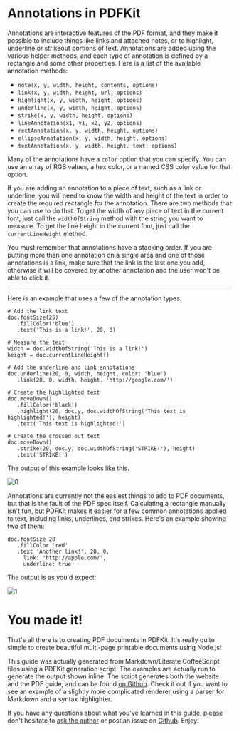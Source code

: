 # Annotations in PDFKit

Annotations are interactive features of the PDF format, and they make it
possible to include things like links and attached notes, or to highlight,
underline or strikeout portions of text. Annotations are added using the
various helper methods, and each type of annotation is defined by a rectangle
and some other properties. Here is a list of the available annotation methods:

* `note(x, y, width, height, contents, options)`
* `link(x, y, width, height, url, options)`
* `highlight(x, y, width, height, options)`
* `underline(x, y, width, height, options)`
* `strike(x, y, width, height, options)`
* `lineAnnotation(x1, y1, x2, y2, options)`
* `rectAnnotation(x, y, width, height, options)`
* `ellipseAnnotation(x, y, width, height, options)`
* `textAnnotation(x, y, width, height, text, options)`

Many of the annotations have a `color` option that you can specify. You can
use an array of RGB values, a hex color, or a named CSS color value for that
option.

If you are adding an annotation to a piece of text, such as a link or
underline, you will need to know the width and height of the text in order to
create the required rectangle for the annotation. There are two methods that
you can use to do that. To get the width of any piece of text in the current
font, just call the `widthOfString` method with the string you want to
measure. To get the line height in the current font, just call the
`currentLineHeight` method.

You must remember that annotations have a stacking order. If you are putting
more than one annotation on a single area and one of those annotations is a
link, make sure that the link is the last one you add, otherwise it will be
covered by another annotation and the user won't be able to click it.

* * *

Here is an example that uses a few of the annotation types.

    # Add the link text
    doc.fontSize(25)
       .fillColor('blue')
       .text('This is a link!', 20, 0)
     
    # Measure the text
    width = doc.widthOfString('This is a link!')
    height = doc.currentLineHeight()   
     
    # Add the underline and link annotations
    doc.underline(20, 0, width, height, color: 'blue')
       .link(20, 0, width, height, 'http://google.com/')
     
    # Create the highlighted text   
    doc.moveDown()
       .fillColor('black')
       .highlight(20, doc.y, doc.widthOfString('This text is highlighted!'), height)
       .text('This text is highlighted!')
     
    # Create the crossed out text   
    doc.moveDown()
       .strike(20, doc.y, doc.widthOfString('STRIKE!'), height)
       .text('STRIKE!')

The output of this example looks like this.

![0](images/annotations.png)

Annotations are currently not the easiest things to add to PDF documents, but
that is the fault of the PDF spec itself. Calculating a rectangle manually isn't
fun, but PDFKit makes it easier for a few common annotations applied to text, including
links, underlines, and strikes.  Here's an example showing two of them:

    doc.fontSize 20
       .fillColor 'red'
       .text 'Another link!', 20, 0,
         link: 'http://apple.com/',
         underline: true

The output is as you'd expect:
         
![1]()

# You made it!

That's all there is to creating PDF documents in PDFKit. It's really quite
simple to create beautiful multi-page printable documents using Node.js!

This guide was actually generated from Markdown/Literate CoffeeScript files using a 
PDFKit generation script. The examples are actually run to generate the output shown
inline. The script generates both the website and the PDF guide, and 
can be found [on Github](http://github.com/devongovett/pdfkit/tree/master/docs/generate.coffee).
Check it out if you want to see an example of a slightly more complicated renderer using
a parser for Markdown and a syntax highlighter.

If you have any questions about what you've learned in this guide, please don't
hesitate to [ask the author](http://twitter.com/devongovett) or post an issue
on [Github](http://github.com/devongovett/pdfkit/issues). Enjoy!

